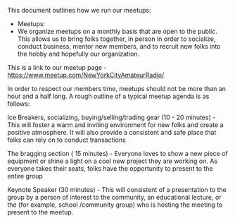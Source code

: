 This document outlines how we run our meetups:

* Meetups:
* We organize meetups on a monthly basis that are open to the public. This allows us to bring folks together, in person in order to socialize, conduct business, mentor new members, and to recruit new folks into the hobby and hopefully our organization.

This is a link to our meetup page - https://www.meetup.com/NewYorkCityAmateurRadio/

In order to respect our members time, meetups should not be more than an hour and a half long. A rough outline of a typical meetup agenda is as follows:

Ice Breakers, socializing, buying/selling/trading gear (10 - 20 minutes)
	 - This will foster a warm and inviting environment for new folks and create a positive atmosphere. It will also provide a consistent and safe place that folks can rely on to conduct transactions	 
	 
The bragging section ( 15 minutes)
	- Everyone loves to show a new piece of equipment or shine a light on a cool new project they are working on. As everyone takes their seats, folks have the opportunity to present to the entire group
	
Keynote Speaker (30 minutes)
	- This will consistent of a presentation to the group by a person of interest to the community, an educational lecture, or the (for example, school /community group) who is hosting the meeting to present to the meetup.
	
